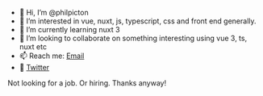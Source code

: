 - 👋 Hi, I’m @philpicton
- 👀 I’m interested in vue, nuxt, js, typescript, css and front end generally. 
- 🌱 I’m currently learning nuxt 3
- 💞️ I’m looking to collaborate on something interesting using vue 3, ts, nuxt etc
- 📫 Reach me: [Email](hi@philpicton.dev)
- 🐣 [Twitter](https://twitter.com/YarnAdd)

Not looking for a job. Or hiring. Thanks anyway!
